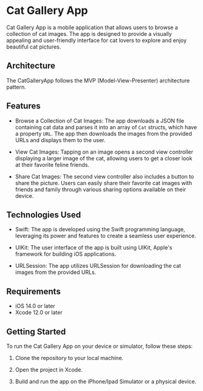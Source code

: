 # Cat Gallery App

Cat Gallery App is a mobile application that allows users to browse a collection of cat images. 
The app is designed to provide a visually appealing and user-friendly interface for cat lovers to explore and enjoy beautiful cat pictures.

## Architecture

The CatGalleryApp follows the MVP (Model-View-Presenter) architecture pattern.

## Features

- Browse a Collection of Cat Images: The app downloads a JSON file containing cat data and parses it into an array of `Cat` structs, which have a property `URL`. The app then downloads the images from the provided URLs and displays them to the user.

- View Cat Images: Tapping on an image opens a second view controller displaying a larger image of the cat, allowing users to get a closer look at their favorite feline friends.

- Share Cat Images: The second view controller also includes a button to share the picture. Users can easily share their favorite cat images with friends and family through various sharing options available on their device.

## Technologies Used

- Swift: The app is developed using the Swift programming language, leveraging its power and features to create a seamless user experience.

- UIKit: The user interface of the app is built using UIKit, Apple's framework for building iOS applications.

- URLSession: The app utilizes URLSession for downloading the cat images from the provided URLs.

## Requirements

- iOS 14.0 or later
- Xcode 12.0 or later

## Getting Started

To run the Cat Gallery App on your device or simulator, follow these steps:

1. Clone the repository to your local machine.
   
2. Open the project in Xcode.

3. Build and run the app on the iPhone/Ipad Simulator or a physical device.

